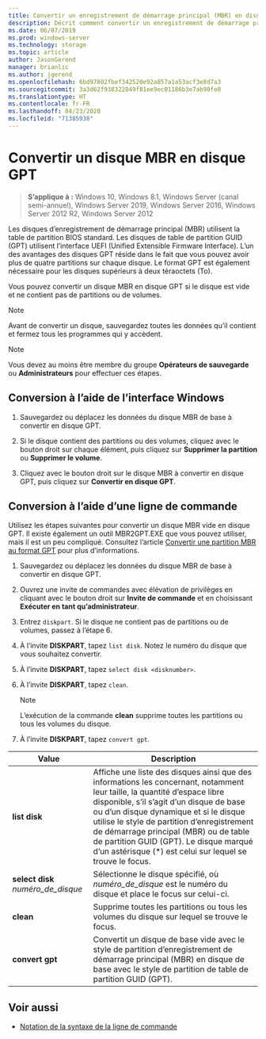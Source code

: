 ```yaml
---
title: Convertir un enregistrement de démarrage principal (MBR) en disque de table de partition GUID (GPT)
description: Décrit comment convertir un enregistrement de démarrage principal (MBR) en disque de table de partition GUID (GPT)
ms.date: 06/07/2019
ms.prod: windows-server
ms.technology: storage
ms.topic: article
author: JasonGerend
manager: brianlic
ms.author: jgerend
ms.openlocfilehash: 6bd97802fbef342520e92a857a1a53acf3e8d7a3
ms.sourcegitcommit: 3a3d62f938322849f81ee9ec01186b3e7ab90fe0
ms.translationtype: HT
ms.contentlocale: fr-FR
ms.lasthandoff: 04/23/2020
ms.locfileid: "71385938"
---
```

# <a name="convert-an-mbr-disk-into-a-gpt-disk"></a>Convertir un disque MBR en disque GPT

> **S’applique à :** Windows 10, Windows 8.1, Windows Server (canal semi-annuel), Windows Server 2019, Windows Server 2016, Windows Server 2012 R2, Windows Server 2012

Les disques d’enregistrement de démarrage principal (MBR) utilisent la table de partition BIOS standard. Les disques de table de partition GUID (GPT) utilisent l’interface UEFI (Unified Extensible Firmware Interface). L’un des avantages des disques GPT réside dans le fait que vous pouvez avoir plus de quatre partitions sur chaque disque. Le format GPT est également nécessaire pour les disques supérieurs à deux téraoctets (To).

Vous pouvez convertir un disque MBR en disque GPT si le disque est vide et ne contient pas de partitions ou de volumes.

> [!NOTE]
> Avant de convertir un disque, sauvegardez toutes les données qu’il contient et fermez tous les programmes qui y accèdent.

> [!NOTE]
> Vous devez au moins être membre du groupe **Opérateurs de sauvegarde** ou **Administrateurs** pour effectuer ces étapes.

## <a name="converting-using-the-windows-interface"></a>Conversion à l’aide de l’interface Windows

1.  Sauvegardez ou déplacez les données du disque MBR de base à convertir en disque GPT.

2.  Si le disque contient des partitions ou des volumes, cliquez avec le bouton droit sur chaque élément, puis cliquez sur **Supprimer la partition** ou **Supprimer le volume**.

3.  Cliquez avec le bouton droit sur le disque MBR à convertir en disque GPT, puis cliquez sur **Convertir en disque GPT**.

## <a name="converting-using-a-command-line"></a>Conversion à l’aide d’une ligne de commande

Utilisez les étapes suivantes pour convertir un disque MBR vide en disque GPT. Il existe également un outil MBR2GPT.EXE que vous pouvez utiliser, mais il est un peu compliqué. Consultez l’article [Convertir une partition MBR au format GPT](https://docs.microsoft.com/windows/deployment/mbr-to-gpt) pour plus d’informations.

1.  Sauvegardez ou déplacez les données du disque MBR de base à convertir en disque GPT.

2.  Ouvrez une invite de commandes avec élévation de privilèges en cliquant avec le bouton droit sur **Invite de commande** et en choisissant **Exécuter en tant qu’administrateur**.

3. Entrez `diskpart`. Si le disque ne contient pas de partitions ou de volumes, passez à l’étape 6.

4.  À l’invite **DISKPART**, tapez `list disk`. Notez le numéro du disque que vous souhaitez convertir.

5.  À l’invite **DISKPART**, tapez `select disk <disknumber>`.

6.  À l’invite **DISKPART**, tapez `clean`.

    > [!NOTE]
    > L’exécution de la commande **clean** supprime toutes les partitions ou tous les volumes du disque.

7.  À l’invite **DISKPART**, tapez `convert gpt`.

| Value  | Description  |
| ----- | ---- |
| **list disk** | Affiche une liste des disques ainsi que des informations les concernant, notamment leur taille, la quantité d’espace libre disponible, s’il s’agit d’un disque de base ou d’un disque dynamique et si le disque utilise le style de partition d’enregistrement de démarrage principal (MBR) ou de table de partition GUID (GPT). Le disque marqué d’un astérisque (*) est celui sur lequel se trouve le focus. |
| **select disk** *numéro_de_disque* | Sélectionne le disque spécifié, où *numéro_de_disque* est le numéro du disque et place le focus sur celui-ci. |
| **clean** | Supprime toutes les partitions ou tous les volumes du disque sur lequel se trouve le focus.  |
| **convert gpt**| Convertit un disque de base vide avec le style de partition d’enregistrement de démarrage principal (MBR) en disque de base avec le style de partition de table de partition GUID (GPT). |

## <a name="see-also"></a>Voir aussi

-   [Notation de la syntaxe de la ligne de commande](https://technet.microsoft.com/library/cc742449(v=ws.11).aspx)